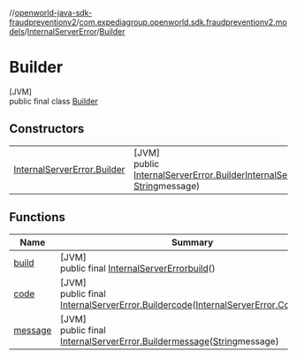 //[openworld-java-sdk-fraudpreventionv2](../../../../index.md)/[com.expediagroup.openworld.sdk.fraudpreventionv2.models](../../index.md)/[InternalServerError](../index.md)/[Builder](index.md)

# Builder

[JVM]\
public final class [Builder](index.md)

## Constructors

| | |
|---|---|
| [InternalServerError.Builder](-internal-server-error.-builder.md) | [JVM]<br>public [InternalServerError.Builder](index.md)[InternalServerError.Builder](-internal-server-error.-builder.md)([InternalServerError.Code](../-code/index.md)code, [String](https://docs.oracle.com/javase/8/docs/api/java/lang/String.html)message) |

## Functions

| Name | Summary |
|---|---|
| [build](build.md) | [JVM]<br>public final [InternalServerError](../index.md)[build](build.md)() |
| [code](code.md) | [JVM]<br>public final [InternalServerError.Builder](index.md)[code](code.md)([InternalServerError.Code](../-code/index.md)code) |
| [message](message.md) | [JVM]<br>public final [InternalServerError.Builder](index.md)[message](message.md)([String](https://docs.oracle.com/javase/8/docs/api/java/lang/String.html)message) |
